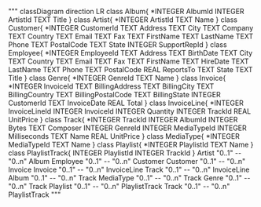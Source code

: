 """
classDiagram
direction LR
class Album{
 *INTEGER AlbumId
   INTEGER ArtistId
   TEXT Title
}
class Artist{
 *INTEGER ArtistId
   TEXT Name
}
class Customer{
 *INTEGER CustomerId
   TEXT Address
   TEXT City
   TEXT Company
   TEXT Country
   TEXT Email
   TEXT Fax
   TEXT FirstName
   TEXT LastName
   TEXT Phone
   TEXT PostalCode
   TEXT State
   INTEGER SupportRepId
}
class Employee{
 *INTEGER EmployeeId
   TEXT Address
   TEXT BirthDate
   TEXT City
   TEXT Country
   TEXT Email
   TEXT Fax
   TEXT FirstName
   TEXT HireDate
   TEXT LastName
   TEXT Phone
   TEXT PostalCode
   REAL ReportsTo
   TEXT State
   TEXT Title
}
class Genre{
 *INTEGER GenreId
   TEXT Name
}
class Invoice{
 *INTEGER InvoiceId
   TEXT BillingAddress
   TEXT BillingCity
   TEXT BillingCountry
   TEXT BillingPostalCode
   TEXT BillingState
   INTEGER CustomerId
   TEXT InvoiceDate
   REAL Total
}
class InvoiceLine{
 *INTEGER InvoiceLineId
   INTEGER InvoiceId
   INTEGER Quantity
   INTEGER TrackId
   REAL UnitPrice
}
class Track{
 *INTEGER TrackId
   INTEGER AlbumId
   INTEGER Bytes
   TEXT Composer
   INTEGER GenreId
   INTEGER MediaTypeId
   INTEGER Milliseconds
   TEXT Name
   REAL UnitPrice
}
class MediaType{
 *INTEGER MediaTypeId
   TEXT Name
}
class Playlist{
 *INTEGER PlaylistId
   TEXT Name
}
class PlaylistTrack{
 INTEGER PlaylistId
   INTEGER TrackId
}
Artist "0..1" -- "0..n" Album
Employee "0..1" -- "0..n" Customer
Customer "0..1" -- "0..n" Invoice
Invoice "0..1" -- "0..n" InvoiceLine
Track "0..1" -- "0..n" InvoiceLine
Album "0..1" -- "0..n" Track
MediaType "0..1" -- "0..n" Track
Genre "0..1" -- "0..n" Track
Playlist "0..1" -- "0..n" PlaylistTrack
Track "0..1" -- "0..n" PlaylistTrack
"""